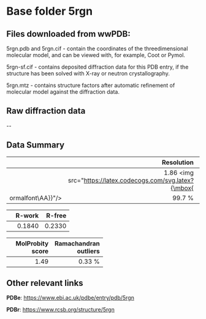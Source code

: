 # Base folder 5rgn

## Files downloaded from wwPDB:

5rgn.pdb and 5rgn.cif - contain the coordinates of the threedimensional molecular model, and can be viewed with, for example, Coot or Pymol.

5rgn-sf.cif - contains deposited diffraction data for this PDB entry, if the structure has been solved with X-ray or neutron crystallography.

5rgn.mtz - contains structure factors after automatic refinement of molecular model against the diffraction data.

## Raw diffraction data

--<br> 

## Data Summary
|   | Resolution | Completeness| I/sigma |
|---|-------------:|----------------:|--------------:|
|   |1.86 <img src="https://latex.codecogs.com/svg.latex?{\mbox{
ormalfont\AA}}"/>|99.7  %|<img width=50/>3.900|

|   | **R-work**| **R-free**   
|---|-------------:|----------------:|           
||0.1840|0.2330|

|   |**MolProbity<br>score**| **Ramachandran<br>outliers** 
|---|-------------:|----------------:|
||1.49|0.33 %|

## Other relevant links 
**PDBe**:  https://www.ebi.ac.uk/pdbe/entry/pdb/5rgn
 
**PDBr**: https://www.rcsb.org/structure/5rgn 

